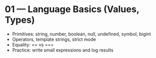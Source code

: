 # 01 — Language Basics (Values, Types)

- Primitives: string, number, boolean, null, undefined, symbol, bigint
- Operators, template strings, strict mode
- Equality: == vs ===
- Practice: write small expressions and log results
